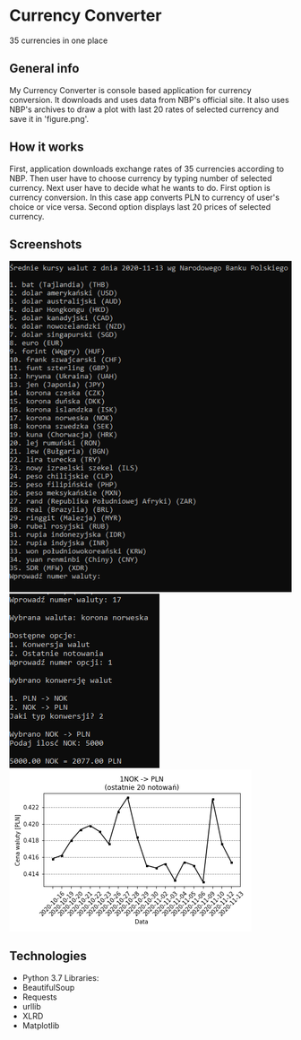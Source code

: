 # Currency Converter
35 currencies in one place

## General info
My Currency Converter is console based application for currency conversion. It downloads and uses data from NBP's official site.
It also uses NBP's archives to draw a plot with last 20 rates of selected currency and save it in 'figure.png'.

## How it works
First, application downloads exchange rates of 35 currencies according to NBP. Then user have to choose currency by typing number of selected currency.
Next user have to decide what he wants to do. First option is currency conversion. In this case app converts PLN to currency of user's choice or vice versa.
Second option displays last 20 prices of selected currency.  

## Screenshots
![Example screenshot](./img/screenshot1.png)
![Example screenshot](./img/screenshot2.png)
![Example screenshot](./img/screenshot3.png)

## Technologies
* Python 3.7
Libraries:
* BeautifulSoup
* Requests
* urllib
* XLRD
* Matplotlib
